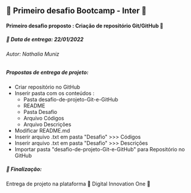 ## :large_orange_diamond: Primeiro desafio Bootcamp - Inter :large_orange_diamond:



#### Primeiro desafio proposto : Criação de repositório Git/GitHub  :space_invader:

##### :calendar:  Data de entrega: 22/01/2022

###### Autor: Nathalia Muniz



##### Propostas de entrega de projeto: 

- Criar repositório no GitHub
- Inserir pasta com os conteúdos :
  - Pasta desafio-de-projeto-Git-e-GitHub
  - README
  - Pasta Desafio
  - Arquivo Códigos
  - Arquivo Descrições
- Modificar README.md
- Inserir arquivo .txt em pasta "Desafio" >>> Códigos  
- Inserir arquivo .txt em pasta "Desafio" >>> Descrições
- Importar pasta "desafio-de-projeto-Git-e-GitHub" para Repositório no GitHub



##### :dart: Finalização:

Entrega de projeto na plataforma  :blue_heart:  Digital Innovation One  :blue_heart:











